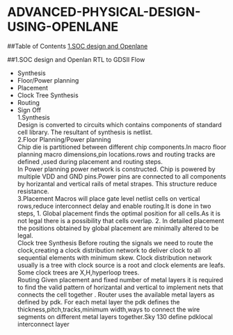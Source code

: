 # ADVANCED-PHYSICAL-DESIGN-USING-OPENLANE
##Table of Contents
[1.SOC design and Openlane]()<br>

##1.SOC design and Openlan
RTL to GDSII Flow
- Synthesis
- Floor/Power planning
- Placement 
- Clock Tree Synthesis
- Routing
- Sign Off
<br>1.Synthesis
<br>Design is converted to circuits which contains components of standard cell library. The resultant of synthesis is netlist.
<br>2.Floor Planning/Power planning
<br>Chip die is partitioned between different chip components.In macro floor planning macro dimensions,pin locations.rows and routing tracks are defined ,used during placement and routing steps.
<br>In Power planning power network is constructed. Chip is powered by multiple VDD and GND pins.Power pins are connected to all components by horizantal and vertical rails of metal strapes. This structure reduce resistance.
<br>3.Placement
Macros will place gate level netlist cells on vertical rows,reduce interconnect delay and enable routing.It is done in two steps, 1. Global placement finds the optimal position for all cells.As it is not legal there is a possibility that cells overlap. 2. In detailed placement the positions obtained by global placement are minimally altered to be legal.
<br>Clock tree  Synthesis
Before routing the signals we need to route the clock,creating a clock distribution network to deliver clock to all sequential elements with minimum skew. Clock distribution network usually is a tree with clock source is a root and clock elements are leafs. Some clock trees are X,H,hyperloop trees.
<br>Routing
Given placement and fixed number of metal layers it is required to find the valid pattern of horizantal and vertical to implement nets that connects the cell together . Router uses the available metal layers as defined by pdk. For each metal layer the pdk defines the thickness,pitch,tracks,minimum width,ways to connect the wire segments on different metal layers together.Sky 130 define pdklocal interconnect layer

